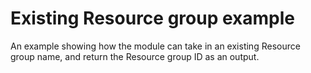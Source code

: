 # Existing Resource group example

An example showing how the module can take in an existing Resource group name, and return the Resource group ID as an output.
